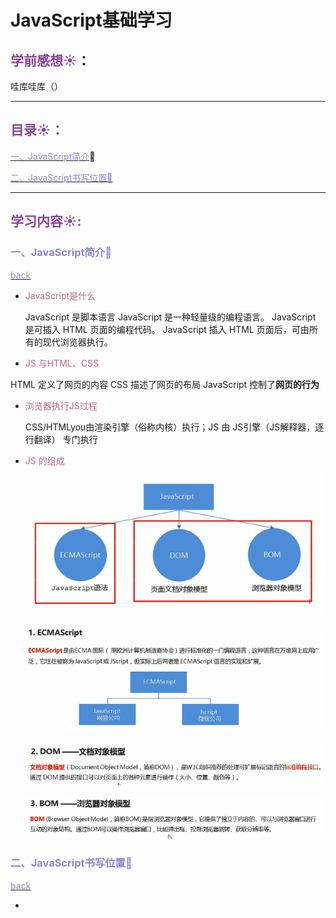 # JavaScript基础学习



## <font color=#884499>学前感想:sunny:</font>：

哇库哇库（）



---------------



## <a name=t0><font color=#884499>目录:sunny:：</font></a>

<a href=#t1><font color=#8888cc>一、JavaScript简介</font></a>:book:

<a href=#t2><font color=#8888cc>二、JavaScript书写位置:book:</font></a>



---------------


## <font color=#884499>学习内容:sunny::</font>

### <a name=t1><font color=#8888cc>一、JavaScript简介:book:</font></a>

<a href=#t0><font color=#8888cc>back</font></a>

* <font color=#bb6688>JavaScript是什么</font>
  
  JavaScript 是脚本语言
  JavaScript 是一种轻量级的编程语言。
  JavaScript 是可插入 HTML 页面的编程代码。
  JavaScript 插入 HTML 页面后，可由所有的现代浏览器执行。
  
*  <font color=#bb6688>JS 与HTML、CSS</font>
  
  HTML 定义了网页的内容
  CSS 描述了网页的布局
  JavaScript 控制了**网页的行为**
  
* <font color=#bb6688>浏览器执行JS过程</font>

  CSS/HTMLyou由渲染引擎（俗称内核）执行；JS 由 JS引擎（JS解释器，逐行翻译） 专门执行

* <font color=#bb6688>JS 的组成</font>![image-20221109104708228](https://github.com/SnowSPomPom/Tasks/blob/main/image/JavaScript/js1.png)

  ![image-20221109105424775](https://github.com/SnowSPomPom/Tasks/blob/main/image/JavaScript/js2.png)

  ![image-20221109105501343](https://github.com/SnowSPomPom/Tasks/blob/main/image/JavaScript/js3.png)

  ![image-20221109105521016](https://github.com/SnowSPomPom/Tasks/blob/main/image/JavaScript/js4.png)

  

  
### <a name=t2><font color=#8888cc>二、JavaScript书写位置:book:</font></a>

<a href=#t0><font color=#8888cc>back</font></a>

* <script 标签会告诉JavaScript在何处开始和结束

* <font color=#bb6688>JavaScript可存在html文件的内部和外部</font>

  * 内部：

    * 内嵌式：<head 内：在<head>内写好指令，然后在<body>需要时调用

    * 行内式：<body>内：在需要的时候<script>写指令
    
  * 外部：外部 JavaScript 文件的文件扩展名是 .js；如需使用外部文件，请在 <script> 标签的 "src" 属性中设置该 .js 文件外部脚本不能包含 <script> 标签

    

###  <a name=t3><font color=#8888cc>三、JavaScript输入输出语句:book:</font></a>

<a href=#t0><font color=#8888cc>back</font></a>

- <font color=#bb6688>使用 **alert()** 弹出警告框。</font>

- <font color=#bb6688>使用 **document.write()** 方法将内容写到 HTML 文档中。</font>
  
  - document.write() (如：document.write(Date());可以调出具体时间)（在需要的地方<sc ript>包住此指令就行了>
  
  - 使用 document.write() 仅仅向文档输出写内容。
  
    如果在文档已完成加载后执行 document.write，整个 HTML 页面将被覆盖。
  
- <font color=#bb6688>使用 **innerHTML** 写入到 HTML 元素。</font>

  - document.getElementById(*i d* ).innerHTML="替代文字" ;再在需要的地方应用，如：<p id=""></p>
  
- <font color=#bb6688>使用 **console.log()** 写入到浏览器的控制台。</font>

  - 可以在文档中写入 **console.log()** ，这样在F12调出开发工具，点开控制台时可以看到 js 的运行结果

- <font color=#bb6688>使用 **prompt(info)** 让用户输入。</font>

  - 让浏览器弹出输入框让用户输入(取过来的值都是字符型)



### <a name=t4><font color=#8888cc>四、JavaScript语法：变量:book:</font></a>

<a href=#t0><font color=#8888cc>back</font></a>

* <font color=#bb6688>什么是变量</font>

  * 变量时程序在内存中申请的一块用来存放数据的空间

* <font color=#bb6688>变量的使用</font>

  * 1：声明变量（**var** 声明）；2：赋值

  * 变量命名规范：

    ![image-20221109114233153](https://github.com/SnowSPomPom/Tasks/blob/main/image/JavaScript/js5.png)

  

### <a name=t5><font color=#8888cc>五、JavaScript语法：数据类型:book:</font></a>

  <a href=#t0><font color=#8888cc>back</font></a>

 * ![image-20221110161645083](https://github.com/SnowSPomPom/Tasks/blob/main/image/JavaScript/js6.png)
  
 * JavaScript 拥有动态类型。这意味着相同的变量可用作不同的类型
  
 * <font color=#bb6688>数据类型：</font>
    
    * *数字型*：十进制：10；八进制：010；十六进制：0x10；（蓝紫色）
    * *字符串型*：加了 ‘’ 或 ‘ 引号的，都是字符串；（黑色）
      * 字符串内不能用标签，完成换行和tab缩进可用转义字符 \n、\t；
      * 检测字符串长度 'length'（如var str=...;console.log(str.length);）
    * 字符串的拼接：（‘ ’ **+**  ‘ ’)，数值相加，字符相连，与字符相加都变成字符串型； 
      
  * *布尔型*：布尔型有两种值：ture和false，其中true表示真（1），false表示假（0）（深蓝色）
      
    * 其他：undefine（灰色）
    
  * <font color=#bb6688>可以用**typeof**检测变量数据类型，如:</font>
  
    ```
     var flag = 1;
     console.log(typeof flag);
    ```
  
  * <font color=#bb6688>数据类型转换</font>
    
    * 转换为字符串型：**1.加号拼接字符串(和字符串拼接的结果都是字符串);**	2.变量.toString();	3.String(变量)强制转换
    * **转换为数字型**：1.parselnt(变量)函数；（取整）   2.parseFloat(变量)函数；（取整）（首为数字，会自动去掉单位）  3.parseFloat(变量)函数；（可以取小数）   4.隐式转换：如 2018 - year-->变成数字型
    * 








---------------

## <font color=#884499>参考文献:sunny:：</font>

* [JavaScript 语法 | 菜鸟教程 (runoob.com)](https://www.runoob.com/js/js-syntax.html)
* [JavaScript基础语法-dom-bom-js-es6新语法-jQuery-数据可视化echarts黑马pink老师前端入门基础视频教程(500多集)持续_哔哩哔哩_bilibili](https://www.bilibili.com/video/BV1Sy4y1C7ha/?spm_id_from=333.337.search-card.all.click&vd_source=a53694399a591711b5b6fddd1ee60075)




















